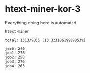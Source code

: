 # htext-miner-kor-3

Everything doing here is automated.

```
htext-miner

total: 1313/9855 (13.32318619989853%)

job0: 240
job1: 276
job2: 258
job3: 276
job4: 263
```